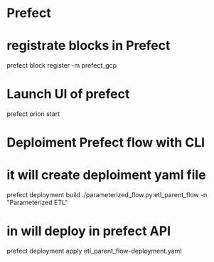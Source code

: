 <!-- 
For installation Prefect i used requirements.txt file
in main folder also have two file - ingest_data_old.py and ingest_data_prefect.py. It is the same things but in second file we used Prefect
 -->


# Prefect
# registrate blocks in Prefect
prefect block register -m prefect_gcp

# Launch UI of prefect
prefect orion start

# Deploiment Prefect flow with CLI
# it will create deploiment yaml file
prefect deployment build ./parameterized_flow.py:etl_parent_flow -n "Parameterized ETL"
# in will deploy in prefect API
prefect deployment apply etl_parent_flow-deployment.yaml
